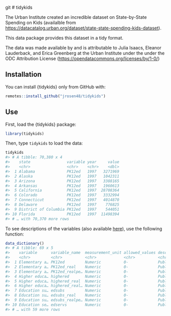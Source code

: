 
<!-- README.md is generated from README.Rmd. Please edit that file -->

git \# tidykids

<!-- badges: start -->

<!-- badges: end -->

The Urban Institute created an incredible dataset on State-by-State
Spending on Kids (availalble from
<https://datacatalog.urban.org/dataset/state-state-spending-kids-dataset>).

This data package provides this dataset in a tidy format.

The data was made available by and is attributable to Julia Isaacs,
Eleanor Lauderback, and Erica Greenberg at the Urban Institute under the
under the ODC Attribution License
(<https://opendatacommons.org/licenses/by/1-0/>)

## Installation

You can install {tidykids} only from GitHub with:

``` r
remotes::install_github("jrosen48/tidykids")
```

## Use

First, load the {tidykids} package:

``` r
library(tidykids)
```

Then, type `tidykids` to load the data:

``` r
tidykids
#> # A tibble: 70,380 x 4
#>    state                variable year     value
#>    <chr>                <chr>    <chr>    <dbl>
#>  1 Alabama              PK12ed   1997   3271969
#>  2 Alaska               PK12ed   1997   1042311
#>  3 Arizona              PK12ed   1997   3388165
#>  4 Arkansas             PK12ed   1997   1960613
#>  5 California           PK12ed   1997  28708364
#>  6 Colorado             PK12ed   1997   3332994
#>  7 Connecticut          PK12ed   1997   4014870
#>  8 Delaware             PK12ed   1997    776825
#>  9 District of Columbia PK12ed   1997    544051
#> 10 Florida              PK12ed   1997  11498394
#> # … with 70,370 more rows
```

To see descriptions of the variables (also available
[here](https://datacatalog.urban.org/sites/default/files/data-dictionary-files/State-by-State%20Spending%20on%20Kids%20Data%20Dictionary%20File_0.xlsx)),
use the following function:

``` r
data_dictionary()
#> # A tibble: 69 x 5
#>    variable      variable_name  measurement_unit allowed_values description     
#>    <chr>         <chr>          <chr>            <chr>          <chr>           
#>  1 Elementary a… PK12ed         Numeric          0-             Public spending…
#>  2 Elementary a… PK12ed_real    Numeric          0-             Public spending…
#>  3 Elementary a… PK12ed_realpe… Numeric          0-             Public spending…
#>  4 Higher educa… highered       Numeric          0-             Public spending…
#>  5 Higher educa… highered_real  Numeric          0-             Public spending…
#>  6 Higher educa… highered_real… Numeric          0-             Public spending…
#>  7 Education su… edsubs         Numeric          0-             Public spending…
#>  8 Education su… edsubs_real    Numeric          0-             Public spending…
#>  9 Education su… edsubs_realpe… Numeric          0-             Public spending…
#> 10 Education se… edservs        Numeric          0-             Public spending…
#> # … with 59 more rows
```
